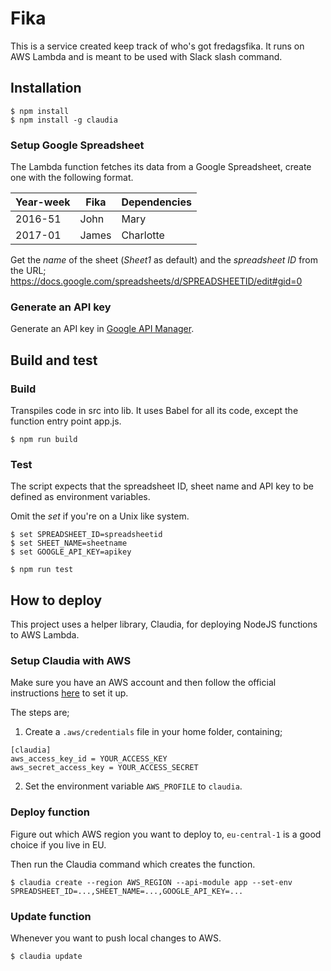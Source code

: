 # Fika

This is a service created keep track of who's got fredagsfika. It runs on AWS
Lambda and is meant to be used with Slack slash command.

## Installation
```
$ npm install
$ npm install -g claudia
```

### Setup Google Spreadsheet
The Lambda function fetches its data from a Google Spreadsheet, create one with
the following format.

Year-week | Fika | Dependencies
--------- | ---- | ------------
2016-51|John|Mary
2017-01|James|Charlotte

Get the *name* of the sheet (*Sheet1* as default) and the *spreadsheet ID* from
the URL; https://docs.google.com/spreadsheets/d/SPREADSHEETID/edit#gid=0

### Generate an API key
Generate an API key in [Google API Manager](https://console.developers.google.com/apis/credentials).

## Build and test

### Build
Transpiles code in src into lib. It uses Babel for all its code, except the function entry point app.js.
```
$ npm run build
```

### Test
The script expects that the spreadsheet ID, sheet name and API key to be defined
as environment variables.

Omit the *set* if you're on a Unix like system.
```
$ set SPREADSHEET_ID=spreadsheetid
$ set SHEET_NAME=sheetname
$ set GOOGLE_API_KEY=apikey

$ npm run test
```

## How to deploy
This project uses a helper library, Claudia, for deploying NodeJS functions to
AWS Lambda.

### Setup Claudia with AWS
Make sure you have an AWS account and then follow the official instructions  [here](https://claudiajs.com/tutorials/installing.html) to set it up.

The steps are;

1. Create a ```.aws/credentials``` file in your home folder, containing;
```
[claudia]
aws_access_key_id = YOUR_ACCESS_KEY
aws_secret_access_key = YOUR_ACCESS_SECRET
```
2. Set the environment variable ```AWS_PROFILE``` to ```claudia```.

### Deploy function
Figure out which AWS region you want to deploy to, ```eu-central-1``` is a good
choice if you live in EU.

Then run the Claudia command which creates the function.
```
$ claudia create --region AWS_REGION --api-module app --set-env SPREADSHEET_ID=...,SHEET_NAME=...,GOOGLE_API_KEY=...
```

### Update function
Whenever you want to push local changes to AWS.
```
$ claudia update
```
